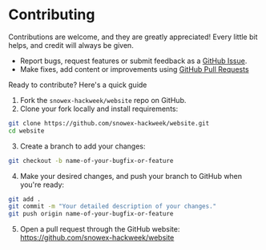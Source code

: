 # Contributing

Contributions are welcome, and they are greatly appreciated! Every little bit
helps, and credit will always be given.

- Report bugs, request features or submit feedback as a [GitHub Issue](https://github.com/snowexhackweek/website/issues).
- Make fixes, add content or improvements using [GitHub Pull Requests](https://docs.github.com/en/github/collaborating-with-issues-and-pull-requests/about-pull-requests)

Ready to contribute? Here's a quick guide

1. Fork the `snowex-hackweek/website` repo on GitHub.
2. Clone your fork locally and install requirements:

```sh
git clone https://github.com/snowex-hackweek/website.git
cd website
```

3. Create a branch to add your changes:

```sh
git checkout -b name-of-your-bugfix-or-feature
```

4. Make your desired changes, and push your branch to GitHub when you're ready:

```sh
git add .
git commit -m "Your detailed description of your changes."
git push origin name-of-your-bugfix-or-feature
```

5. Open a pull request through the GitHub website: https://github.com/snowex-hackweek/website
